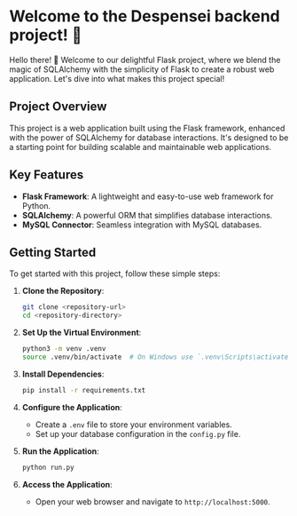 # Welcome to the Despensei backend project! 🌟

Hello there! 👋 Welcome to our delightful Flask project, where we blend the magic of SQLAlchemy with the simplicity of Flask to create a robust web application. Let's dive into what makes this project special!

## Project Overview

This project is a web application built using the Flask framework, enhanced with the power of SQLAlchemy for database interactions. It's designed to be a starting point for building scalable and maintainable web applications.

## Key Features

- **Flask Framework**: A lightweight and easy-to-use web framework for Python.
- **SQLAlchemy**: A powerful ORM that simplifies database interactions.
- **MySQL Connector**: Seamless integration with MySQL databases.

## Getting Started

To get started with this project, follow these simple steps:

1. **Clone the Repository**: 
   ```bash
   git clone <repository-url>
   cd <repository-directory>
   ```

2. **Set Up the Virtual Environment**:
   ```bash
   python3 -m venv .venv
   source .venv/bin/activate  # On Windows use `.venv\Scripts\activate`
   ```

3. **Install Dependencies**:
   ```bash
   pip install -r requirements.txt
   ```

4. **Configure the Application**:
   - Create a `.env` file to store your environment variables.
   - Set up your database configuration in the `config.py` file.

5. **Run the Application**:
   ```bash
   python run.py
   ```

6. **Access the Application**:
   - Open your web browser and navigate to `http://localhost:5000`.

